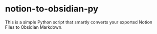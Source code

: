 # notion-to-obsidian-py
This is a simple Python script that smartly converts your exported Notion Files to Obsidian Markdown.
